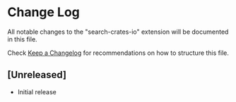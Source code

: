 # Change Log
All notable changes to the "search-crates-io" extension will be documented in this file.

Check [Keep a Changelog](http://keepachangelog.com/) for recommendations on how to structure this file.

## [Unreleased]
- Initial release
